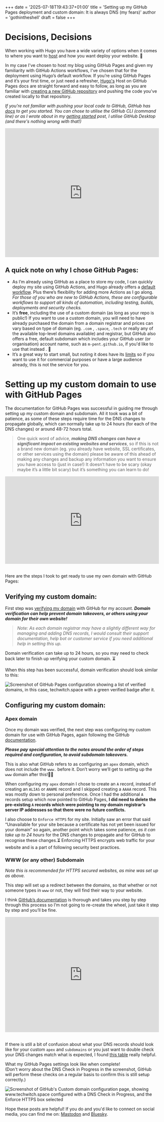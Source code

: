+++
date = '2025-07-18T19:43:37+01:00'
title = 'Setting up my GitHub Pages deployment and custom domain: It is always DNS (my fears)'
author = 'gothintheshell'
draft = false
+++

# Decisions, Decisions

When working with Hugo you have a wide variety of options when it comes to where you want to [host] and how you want deploy your website. 🚀 

In my case I've chosen to host my blog using GitHub Pages and given my familiarity with GitHub Actions workflows, I've chosen that for the deployment using Hugo’s default workflow. If you’re using GitHub Pages and it’s your first time, or just need a refresher, [Hugo's] Host on GitHub Pages docs are straight forward and easy to follow, as long as you are familiar with [creating a new GitHub repository] and pushing the code you've created locally to that repository. 

*If you're not familiar with pushing your local code to GitHub, GitHub has [docs] to get you started. You can chose to utilise the GitHub CLI (command line) or as I wrote about in my [getting started] post, I utilise GitHub Desktop (and there's nothing wrong with that!)*

<div style="width:100%;height:0;padding-bottom:84%;position:relative;"><iframe src="https://giphy.com/embed/XBWoLDamWHkjOfQKvC" width="100%" height="100%" style="position:absolute" frameBorder="0" class="giphy-embed" allowFullScreen></iframe></div>

## A quick note on why I chose GitHub Pages: 
* As I’m already using GitHub as a place to store my code, I can quickly deploy my site using GitHub Actions, and Hugo already offers a [default workflow]. Plus there’s flexibility for adding more Actions as I go along. *For those of you who are new to GitHub Actions, these are configurable workflows to support all kinds of automation, including testing, builds, deployments and security checks.*
* It’s **free**, including the use of a custom domain (as long as your repo is public!) If you want to use a custom domain, you will need to have already purchased the domain from a domain registrar and prices can vary based on type of domain (eg. `.com` , `.space`,  `.tech`  or really any of the available top-level domains available) and registrar, but GitHub also offers a free, default subdomain which includes your GitHub user (or organisation) account name, such as `m-pent.github.io`, if you'd like to use that instead . 💅
* It’s a great way to start small, but noting it does have its [limits] so if you want to use it for commercial purposes or have a large audience already, this is not the service for you. 

# Setting up my custom domain to use with GitHub Pages

The documentation for GitHub Pages was successful in guiding me through setting up my custom domain and subdomain. All it took was a bit of patience, as some of these steps require time for the DNS changes to propagate globally, which can normally take up to 24 hours (for each of the DNS changes) or around 48-72 hours total. 

>  One quick word of advice, ***making DNS changes can have a significant impact on existing websites and services***, so if this is not a brand new domain (eg. you already have website, SSL certificates, or other services using the domain) please be aware of this ahead of making any changes and backup any information you want to ensure you have access to (just in case!) It doesn’t have to be scary (okay maybe it’s a little bit scary) but it’s something you can learn to do! 

<div style="width:100%;height:0;padding-bottom:57%;position:relative;"><iframe src="https://giphy.com/embed/3orieVD6OthPoFXjrO" width="100%" height="100%" style="position:absolute" frameBorder="0" class="giphy-embed" allowFullScreen></iframe></div><br>

Here are the steps I took to get ready to use my own domain with GitHub Pages: 

## Verifying my custom domain: 

First step was [verifying my domain] with GitHub for my account. ***Domain verification can help prevent domain takeovers, or others using your domain for their own website!***  

> *Note: As each domain registrar may have a slightly different way for managing and adding DNS records, I would consult their support documentation, help bot or customer service if you need additional help in setting this up.*

Domain verification can take up to 24 hours, so you may need to check back later to finish up verifying your custom domain. ⏳

When this step has been successful, domain verification should look similar to this: 

![Screenshot of GitHub Pages configuration showing a list of verified domains, in this case, techwitch.space with a green verified badge after it.](verified_domain.png)

## Configuring my custom domain:

### Apex domain

Once my domain was verified, the next step was configuring my custom domain for use with GitHub Pages, again following the GitHub [documentation].  

***Please pay special attention to the notes around the order of steps required and configuration, to avoid subdomain takeovers.***

This is also what GitHub refers to as configuring an `apex` domain, which does not include the `www.` before it. Don’t worry we’ll get to setting up the `www` domain after this!😮‍💨

When configuring my `apex` domain I chose to create an `A` record, instead of creating an `ALIAS` or `ANAME` record and I skipped creating a `AAAA` record. This was mostly down to personal preference. Once I had the additional `A` records setup which now pointed to GitHub Pages, **I did need to delete the pre-existing `A`  records which were pointing to my domain registrar’s server IP addresses so that there were no future conflicts.**

I also choose to `Enforce HTTPS` for my site. Initially saw an error that said “Unavailable for your site because a certificate has not yet been issued for your domain” so again, another point which takes some patience, *as it can take up to 24 hours* for the DNS changes to propagate and for GitHub to recognise these changes.⏳ Enforcing HTTPS encrypts web traffic for your website and is a part of following security best practices.

### WWW (or any other) Subdomain

*Note this is recommended for HTTPS secured websites, as mine was set up as above.*

This step will set up a redirect between the domains, so that whether or not someone types in `www` or not, they will find their way to your website. 

I think [GitHub’s documentation] is thorough and takes you step by step through this process so I’m not going to re-create the wheel, just take it step by step and you’ll be fine.

<div style="width:100%;height:0;padding-bottom:75%;position:relative;"><iframe src="https://giphy.com/embed/1j9LcUEi8zyY56iqm3" width="100%" height="100%" style="position:absolute" frameBorder="0" class="giphy-embed" allowFullScreen></iframe></div><br>

If there is still a bit of confusion about what your DNS records should look like for your custom `apex`  and `subdomains` or you just want to double check your DNS changes match what is expected, I found [this table] really helpful.

What my GitHub Pages settings look like when complete!  
(Don't worry about the DNS Check in Progress in the screenshot, GitHub will perform these checks on a regular basis to confirm this is still setup correctly.)

![Screenshot of GitHub's Custom domain configuration page, showing www.techwitch.space configured with a DNS Check in Progress, and the Enforce HTTPS box selected](custom_domain_gh_config.png)

Hope these posts are helpful! If you do and you'd like to connect on social media, you can find me on: 
[Mastodon] and [Bluesky]. 


[host]: https://gohugo.io/host-and-deploy/
[Hugo's]: (https://gohugo.io/host-and-deploy/host-on-github-pages/)
[creating a new GitHub repository]: https://docs.github.com/en/repositories/creating-and-managing-repositories/creating-a-new-repository
[docs]: https://docs.github.com/en/migrations/importing-source-code/using-the-command-line-to-import-source-code/adding-locally-hosted-code-to-github#adding-existing-source-code-to-github
[getting started]: https://www.techwitch.space/posts/getting_started/
[default workflow]: https://gohugo.io/host-and-deploy/host-on-github-pages/#step-7
[limits]: https://docs.github.com/en/pages/getting-started-with-github-pages/github-pages-limits
[verifying my domain]: https://docs.github.com/en/pages/configuring-a-custom-domain-for-your-github-pages-site/verifying-your-custom-domain-for-github-pages
[documentation]: https://docs.github.com/en/pages/configuring-a-custom-domain-for-your-github-pages-site/managing-a-custom-domain-for-your-github-pages-site#about-custom-domain-configuration
[GitHub’s documentation]: https://docs.github.com/en/pages/configuring-a-custom-domain-for-your-github-pages-site/managing-a-custom-domain-for-your-github-pages-site#configuring-a-subdomain
[this table]: https://docs.github.com/en/pages/configuring-a-custom-domain-for-your-github-pages-site/managing-a-custom-domain-for-your-github-pages-site#dns-records-for-your-custom-domain
[Mastodon]: https://infosec.exchange/@cosyskog
[Bluesky]: https://bsky.app/profile/gothintheshell.bsky.social